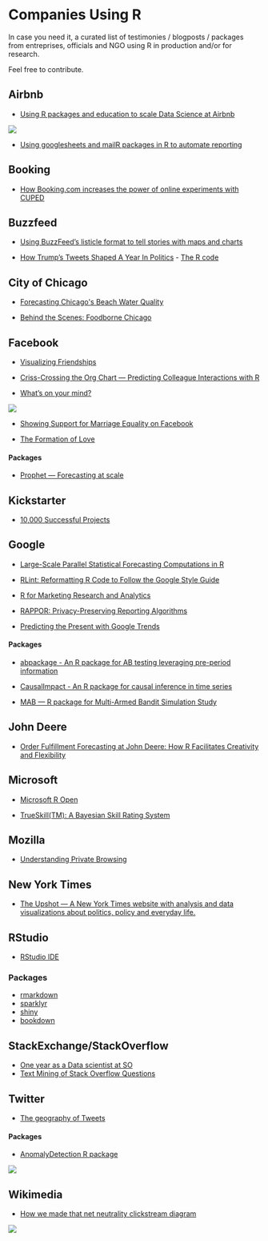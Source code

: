 # Companies Using R

In case you need it, a curated list of testimonies / blogposts / packages from entreprises, officials and NGO using R in production and/or for research.

Feel free to contribute.

## Airbnb 

+ [Using R packages and education to scale Data Science at Airbnb](https://medium.com/airbnb-engineering/using-r-packages-and-education-to-scale-data-science-at-airbnb-906faa58e12d)

![](https://cdn-images-1.medium.com/max/800/1*AHc5ykZByrNWn30UKsqfXw.png)

+ [Using googlesheets and mailR packages in R to automate reporting](https://medium.com/airbnb-engineering/using-googlesheets-and-mailr-packages-in-r-to-automate-reporting-c09579e0377f) 

## Booking

+ [How Booking.com increases the power of online experiments with CUPED](https://booking.ai/how-booking-com-increases-the-power-of-online-experiments-with-cuped-995d186fff1d)

## Buzzfeed 

+ [Using BuzzFeed’s listicle format to tell stories with maps and charts](http://www.storybench.org/using-buzzfeeds-listicle-format-tell-stories-maps-charts/)

+ [How Trump’s Tweets Shaped A Year In Politics](https://www.buzzfeed.com/peteraldhous/trump-twitter-wars) - [The R code](https://buzzfeednews.github.io/2018-01-trump-twitter-wars/)

## City of Chicago 

+ [Forecasting Chicago's Beach Water Quality](http://chicago.github.io/clear-water/)

+ [Behind the Scenes: Foodborne Chicago](http://www.smartchicagocollaborative.org/behind-the-scenes-foodborne-chicago/)

## Facebook

+ [Visualizing Friendships](https://www.facebook.com/notes/facebook-engineering/visualizing-friendships/469716398919) 

+ [Criss-Crossing the Org Chart — Predicting Colleague Interactions with R](https://www.r-project.org/conferences/useR-2010/slides/Sun.pdf)

+ [What’s on your mind?](https://www.facebook.com/notes/facebook-data-team/whats-on-your-mind/477517358858)

![](https://scontent-cdg2-1.xx.fbcdn.net/v/t1.0-9/63429_489195103414_3434397_n.jpg?oh=2172a7cef2963660884f4df034e18023&oe=5AE567A7)

+ [Showing Support for Marriage Equality on Facebook](https://www.facebook.com/notes/facebook-data-science/showing-support-for-marriage-equality-on-facebook/10151430548593859) 

+ [The Formation of Love](https://www.facebook.com/notes/facebook-data-science/the-formation-of-love/10152064609253859)

#### Packages

+ [Prophet — Forecasting at scale](https://facebook.github.io/prophet/)

## Kickstarter 

+ [10,000 Successful Projects](https://www.kickstarter.com/blog/10000-successful-projects)

## Google 

+ [Large-Scale Parallel Statistical Forecasting Computations in R](https://research.google.com/pubs/pub37483.html)

+ [RLint: Reformatting R Code to Follow the Google Style Guide](https://research.google.com/pubs/pub42577.html)

+ [R for Marketing Research and Analytics](https://research.google.com/pubs/pub43342.html)

+ [RAPPOR: Privacy-Preserving Reporting Algorithms](https://github.com/google/rappor)

+ [Predicting the Present with Google Trends](https://static.googleusercontent.com/media/www.google.com/fr//googleblogs/pdfs/google_predicting_the_present.pdf)

#### Packages 

+ [abpackage - An R package for AB testing leveraging pre-period information](https://github.com/google/abpackage)

+ [CausalImpact - An R package for causal inference in time series](https://github.com/google/CausalImpact)

+ [MAB —  R package for Multi-Armed Bandit Simulation Study](https://github.com/google/MAB)

## John Deere

+ [Order Fulfillment Forecasting at John Deere: How R Facilitates Creativity and Flexibility](https://www.slideshare.net/RevolutionAnalytics/order-fulfillment-forecasting-at-john-deere-how-r-facilitates-creativity-and-flexibility)

## Microsoft

+ [Microsoft R Open](https://mran.microsoft.com/open)

+ [TrueSkill(TM): A Bayesian Skill Rating System](https://www.microsoft.com/en-us/research/publication/trueskilltm-a-bayesian-skill-rating-system)

## Mozilla

+ [Understanding Private Browsing](https://blog.mozilla.org/metrics/2010/08/23/understanding-private-browsing/)

## New York Times 

+ [The Upshot — A New York Times website with analysis and data visualizations about politics, policy and everyday life.](https://github.com/TheUpshot)

## RStudio

+ [RStudio IDE](https://github.com/rstudio/rstudio) 

### Packages

+ [rmarkdown](https://github.com/rstudio/rmarkdown)
+ [sparklyr](https://github.com/rstudio/sparklyr)
+ [shiny](https://github.com/rstudio/shiny)
+ [bookdown](https://github.com/rstudio/bookdown)

## StackExchange/StackOverflow

+ [One year as a Data scientist at SO](http://varianceexplained.org/r/year_data_scientist/)
+ [Text Mining of Stack Overflow Questions](https://stackoverflow.blog/2017/07/06/text-mining-stack-overflow-questions/)

## Twitter

+ [The geography of Tweets](https://blog.twitter.com/official/en_us/a/2013/the-geography-of-tweets.html)

#### Packages 

+ [AnomalyDetection R package](https://github.com/twitter/AnomalyDetection)

![](https://github.com/twitter/AnomalyDetection/raw/master/figs/Fig1.png)

## Wikimedia 

+ [How we made that net neutrality clickstream diagram](https://blog.wikimedia.org/2018/01/18/on-that-net-neutrality-clickstream-diagram/)

![](https://upload.wikimedia.org/wikipedia/commons/7/73/Net_neutrality_clickstream_%28Nov_2017%29.png)
